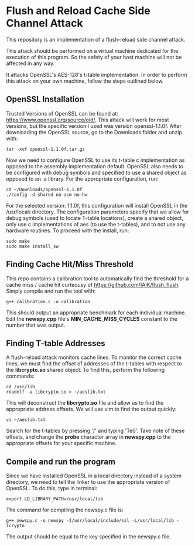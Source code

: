 # Flush and Reload Cache Side Channel Attack

This repository is an implementation of a flush-reload side channel attack. 

This attack should be performed on a virtual machine dedicated for the execution of this program. So the safety of your
host machine will not be affected in any way.

It attacks OpenSSL's AES-128's t-table implementation. In order to perform this attack on your own machine,
follow the steps outlined below.

## OpenSSL Installation

Trusted Versions of OpenSSL can be found at: https://www.openssl.org/source/old/. This attack will work for most
versions, but the specific version I used was version openssl-1.1.0f. After downloading the OpenSSL source, go to
the Downloads folder and unzip with:

    tar -xvf openssl-1.1.0f.tar.gz

Now we need to configure OpenSSL to use its t-table c implementation as opposed to the assembly implementation default.
OpenSSL also needs to be configured with debug symbols and specified to use a shared object as opposed to an .a library.
For the appropriate configuration, run:

    cd ~/Downloads/openssl-1.1.0f
    ./config -d shared no-asm no-hw
    
For the selected version: 1.1.0f, this configuration will install OpenSSL in the /usr/local/ directory. The configuration parameters specify
that we allow for debug symbols (used to locate T-table locations), create a shared object, only use c implementations of aes
(to use the t-tables), and to not use any hardware routines. To proceed with the install, run:

    sudo make
    sudo make install_sw

## Finding Cache Hit/Miss Threshold

This repo contains a calibration tool to automatically find the threshold for a cache miss / cache hit
curteousy of https://github.com/IAIK/flush_flush. Simply compile and run the tool with:

    g++ calibration.c -o calibration

This should output an appropriate benchmark for each individual machine. Edit the **newspy.cpp** file's **MIN_CACHE_MISS_CYCLES**
constant to the number that was output.

## Finding T-table Addresses

A flush-reload attack monitors cache lines. To monitor the correct cache lines, we must find the offset of addresses of the t-tables
with respect to the **libcrypto.so** shared object. To find this, perform the following commands:

    cd /usr/lib
    readelf -a libcrypto.so > ~/aeslib.txt
    
This will deconstruct the **libcrypto.so** file and allow us to find the appropriate address offsets. We will use vim to find the
output quickly:

    vi ~/aeslib.txt

Search for the t-tables by pressing '/' and typing 'Te0'. Take note of these offsets, and change the **probe** character array
in **newspy.cpp** to the appropriate offsets for your specific machine.

## Compile and run the program

Since we have installed OpenSSL in a local directory instead of a system directory, we need to tell the linker to use the
appropriate version of OpenSSL. To do this, type in terminal:

    export LD_LIBRARY_PATH=/usr/local/lib

The command for compiling the newspy.c file is:

    g++ newspy.c -o newspy -I/usr/local/include/ssl -L/usr/local/lib -lcrypto
    
The output should be equal to the key specified in the newspy.c file.
